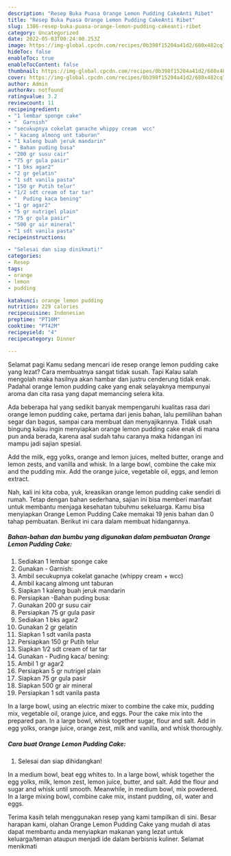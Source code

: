 ```yaml
---
description: "Resep Buka Puasa Orange Lemon Pudding CakeAnti Ribet"
title: "Resep Buka Puasa Orange Lemon Pudding CakeAnti Ribet"
slug: 1386-resep-buka-puasa-orange-lemon-pudding-cakeanti-ribet
category: Uncategorized
date: 2022-05-03T00:24:00.253Z
image: https://img-global.cpcdn.com/recipes/0b398f15204a41d2/680x482cq70/orange-lemon-pudding-cake-foto-resep-utama.jpg
hideToc: false
enableToc: true
enableTocContent: false
thumbnail: https://img-global.cpcdn.com/recipes/0b398f15204a41d2/680x482cq70/orange-lemon-pudding-cake-foto-resep-utama.jpg
cover: https://img-global.cpcdn.com/recipes/0b398f15204a41d2/680x482cq70/orange-lemon-pudding-cake-foto-resep-utama.jpg
author: Admin
authorAv: notfound
ratingvalue: 3.2
reviewcount: 11
recipeingredient:
- "1 lembar sponge cake"
- "  Garnish"
- "secukupnya cokelat ganache whippy cream  wcc"
- " kacang almong unt taburan"
- "1 kaleng buah jeruk mandarin"
- " Bahan puding busa"
- "200 gr susu cair"
- "75 gr gula pasir"
- "1 bks agar2"
- "2 gr gelatin"
- "1 sdt vanila pasta"
- "150 gr Putih telur"
- "1/2 sdt cream of tar tar"
- "  Puding kaca bening"
- "1 gr agar2"
- "5 gr nutrigel plain"
- "75 gr gula pasir"
- "500 gr air mineral"
- "1 sdt vanila pasta"
recipeinstructions:

- "Selesai dan siap dinikmati!"
categories:
- Resep
tags:
- orange
- lemon
- pudding

katakunci: orange lemon pudding 
nutrition: 229 calories
recipecuisine: Indonesian
preptime: "PT10M"
cooktime: "PT42M"
recipeyield: "4"
recipecategory: Dinner

---
```



Selamat pagi Kamu sedang mencari ide resep orange lemon pudding cake yang lezat? Cara membuatnya sangat tidak susah. Tapi Kalau salah mengolah maka hasilnya akan hambar dan justru cenderung tidak enak. Padahal orange lemon pudding cake yang enak selayaknya mempunyai aroma dan cita rasa yang dapat memancing selera kita.


Ada beberapa hal yang sedikit banyak mempengaruhi kualitas rasa dari orange lemon pudding cake, pertama dari jenis bahan, lalu pemilihan bahan segar dan bagus, sampai cara membuat dan menyajikannya. Tidak usah bingung kalau ingin menyiapkan orange lemon pudding cake enak di mana pun anda berada, karena asal sudah tahu caranya maka hidangan ini mampu jadi sajian spesial.

Add the milk, egg yolks, orange and lemon juices, melted butter, orange and lemon zests, and vanilla and whisk. In a large bowl, combine the cake mix and the pudding mix. Add the orange juice, vegetable oil, eggs, and lemon extract.


Nah, kali ini kita coba, yuk, kreasikan orange lemon pudding cake sendiri di rumah. Tetap dengan bahan sederhana, sajian ini bisa memberi manfaat untuk membantu menjaga kesehatan tubuhmu sekeluarga. Kamu bisa menyiapkan Orange Lemon Pudding Cake memakai 19 jenis bahan dan 0 tahap pembuatan. Berikut ini cara dalam membuat hidangannya.

<!--inarticleads1-->

##### Bahan-bahan dan bumbu yang digunakan dalam pembuatan Orange Lemon Pudding Cake:

1. Sediakan 1 lembar sponge cake
1. Gunakan  - Garnish:
1. Ambil secukupnya cokelat ganache (whippy cream + wcc)
1. Ambil  kacang almong unt taburan
1. Siapkan 1 kaleng buah jeruk mandarin
1. Persiapkan  -Bahan puding busa:
1. Gunakan 200 gr susu cair
1. Persiapkan 75 gr gula pasir
1. Sediakan 1 bks agar2
1. Gunakan 2 gr gelatin
1. Siapkan 1 sdt vanila pasta
1. Persiapkan 150 gr Putih telur
1. Siapkan 1/2 sdt cream of tar tar
1. Gunakan  - Puding kaca/ bening:
1. Ambil 1 gr agar2
1. Persiapkan 5 gr nutrigel plain
1. Siapkan 75 gr gula pasir
1. Siapkan 500 gr air mineral
1. Persiapkan 1 sdt vanila pasta


In a large bowl, using an electric mixer to combine the cake mix, pudding mix, vegetable oil, orange juice, and eggs. Pour the cake mix into the prepared pan. In a large bowl, whisk together sugar, flour and salt. Add in egg yolks, orange juice, orange zest, milk and vanilla, and whisk thoroughly. 

<!--inarticleads2-->

##### Cara buat Orange Lemon Pudding Cake:


1. Selesai dan siap dihidangkan!

In a medium bowl, beat egg whites to. In a large bowl, whisk together the egg yolks, milk, lemon zest, lemon juice, butter, and salt. Add the flour and sugar and whisk until smooth. Meanwhile, in medium bowl, mix powdered. In a large mixing bowl, combine cake mix, instant pudding, oil, water and eggs. 

Terima kasih telah menggunakan resep yang kami tampilkan di sini. Besar harapan kami, olahan Orange Lemon Pudding Cake yang mudah di atas dapat membantu anda menyiapkan makanan yang lezat untuk keluarga/teman ataupun menjadi ide dalam berbisnis kuliner. Selamat menikmati
